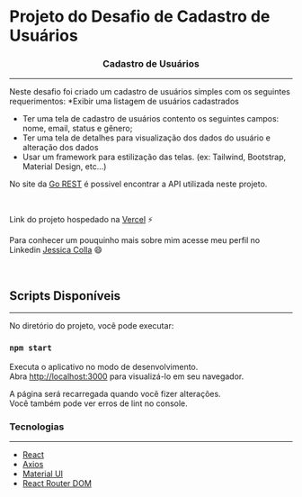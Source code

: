 # Projeto do Desafio de Cadastro de Usuários

### <p align="center" >Cadastro de Usuários</p>
---

Neste desafio foi criado um cadastro de usuários simples com os seguintes requerimentos:
*Exibir uma listagem de usuários cadastrados
* Ter uma tela de cadastro de usuários contento os seguintes campos: nome, email, status e
gênero;
* Ter uma tela de detalhes para visualização dos dados do usuário e alteração dos dados
* Usar um framework para estilização das telas. (ex: Tailwind, Bootstrap, Material Design, etc...)

No site da [Go REST](https://gorest.co.in
) é possivel encontrar a API utilizada neste projeto.

<br>


Link do projeto hospedado na [Vercel](desafio-cadastro-usuarios.vercel.app)  ⚡

Para conhecer um pouquinho mais sobre mim acesse meu perfil no Linkedin [Jessica Colla](https://www.linkedin.com/in/jessica-colla-4848a5116/)  😄

<br>

## Scripts Disponíveis

---
No diretório do projeto, você pode executar:

### `npm start`

Executa o aplicativo no modo de desenvolvimento.\
Abra [http://localhost:3000](http://localhost:3000) para visualizá-lo em seu navegador.

A página será recarregada quando você fizer alterações.\
Você também pode ver erros de lint no console.


### Tecnologias
---
* [React](https://expo.io/)
* [Axios](https://github.com/axios/axios)
* [Material UI](https://mui.com/pt/)
* [React Router DOM](https://v5.reactrouter.com/)
